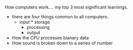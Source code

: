 How computers work.... my top 3 most significant learnings.
 * there are four things common to all computers:
      * input 
       * storage 
        * processing 
         * output
 * How the CPU processes bianary data
 * How sound is broken down to a series of number
